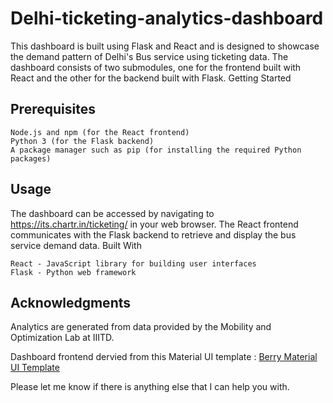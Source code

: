 # Delhi-ticketing-analytics-dashboard

This dashboard is built using Flask and React and is designed to showcase the demand pattern of Delhi's Bus service using ticketing data. The dashboard consists of two submodules, one for the frontend built with React and the other for the backend built with Flask.
Getting Started

## Prerequisites

    Node.js and npm (for the React frontend)
    Python 3 (for the Flask backend)
    A package manager such as pip (for installing the required Python packages)

## Usage

The dashboard can be accessed by navigating to https://its.chartr.in/ticketing/ in your web browser. The React frontend communicates with the Flask backend to retrieve and display the bus service demand data.
Built With

    React - JavaScript library for building user interfaces
    Flask - Python web framework

## Acknowledgments

Analytics are generated from data provided by the Mobility and Optimization Lab at IIITD. 

Dashboard frontend dervied from this Material UI template : [Berry Material UI Template](https://github.com/codedthemes/berry-free-react-admin-template)

Please let me know if there is anything else that I can help you with.

